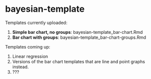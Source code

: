 # bayesian-template

Templates currently uploaded:

1. **Simple bar chart, no groups**: bayesian-template_bar-chart.Rmd
2. **Bar chart with groups**: bayesian-template_bar-chart-groups.Rmd

Templates coming up:

1. Linear regression
2. Versions of the bar chart templates that are line and point graphs instead.
3. \?\?\?

